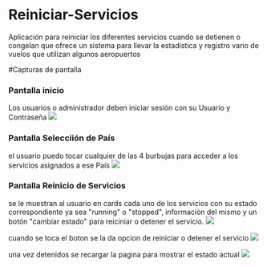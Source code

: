 # Reiniciar-Servicios
Aplicación para reiniciar los diferentes servicios cuando se detienen o congelan que ofrece un sistema para llevar la estadística y registro vario de vuelos que utilizan algunos aeropuertos 

#Capturas de pantalla
### Pantalla inicio
Los usuarios o administrador deben iniciar sesión con su Usuario y Contraseña 
<img src="Capturas/Login.jpg">
### Pantalla Selecciión de País 
el usuario puedo tocar cualquier de las 4 burbujas para acceder a los servicios asignados a ese País
<img src="Imagenes/burbujas.jpg">
### Pantalla Reinicio de Servicios
se le muestran al usuario en cards cada uno de los servicios con su estado correspondiente ya sea "running" o "stopped", información del mismo y un botón "cambiar estado" para reiciniar o detener el servicio.
<img src="Imagenes/Inicio services.jpg">


cuando se toca el boton se la da opcion de reiniciar o detener el servicio
<img src="Imagenes/opcion con servicios 2.jpg">

una vez detenidos se recargar la pagina para mostrar el estado actual
<img src="Imagenes/servicios detenidos 2.jpg">







